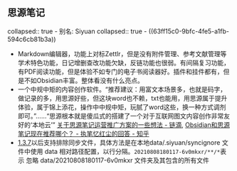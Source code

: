 ## 思源笔记
collapsed:: true
	- 别名: Siyuan
	  collapsed:: true
		- ((63ff15c0-9bfc-4fe5-a1fb-594c6cb81b3a))
- Markdown编辑器，功能上对标Zettlr，但是没有附件管理、参考文献管理等学术特色功能，日记增删查改功能欠缺，反链功能也很弱。有间隔复习功能，有PDF阅读功能，但是体验不如专门的电子书阅读器好。插件和挂件都有，但是不如Obsidian丰富。整体看没有什么亮点。
- 一个中规中矩的内容创作软件。“推荐建议：用富文本场景多，也就是码字，做记录的多，用思源好些，但这块word也不赖，txt也能用，用思源属于提升体验，属于锦上添花，操作中中规中矩，玩腻了word这些，换一种方式调剂即可。”……“思源根本就是傻瓜式的搭建了一个对于互联网图文内容创作非常友好的‘本地云’” [关于思源笔记运营推广方案的一些想法 - 链滴](https://ld246.com/article/1682605061067), [Obsidian和思源笔记现在推荐哪个？ - 执笔忆红尘的回答 - 知乎](https://www.zhihu.com/question/587284718/answer/2984171150)
- [1.3.7](https://ld246.com/article/1632819524446)以后支持排除同步文件，具体方法是在本地data/.siyuan/syncignore 文件中使用 data 相对路径配置，以行分隔。`20210808180117-6v0mkxr/**/*`表示 忽略 data/20210808180117-6v0mkxr 文件夹及其包含的所有文件